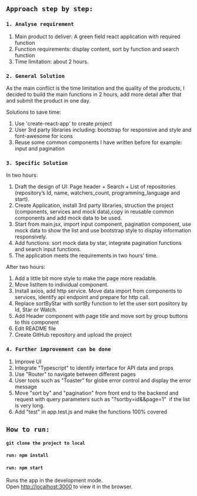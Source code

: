 ## `Approach step by step:`
### `1. Analyse requirement`
1) Main product to deliver: A green field react application with required function
2) Function requirements: display content, sort by function and search function
3) Time limitation: about 2 hours.

### `2. General Solution`
As the main conflict is the time limitation and the quality of the products, I decided to build the main functions in 2 hours, add more detail after that and submit the product in one day.

Solutions to save time:
1) Use 'create-react-app' to create project
2) User 3rd party libraries including: bootstrap for responsive and style and font-awesome for icons
3) Reuse some common components I have written before for example: input and pagination

### `3. Specific Solution`
In two hours:
1) Draft the design of UI: Page header + Search + List of repositories (repository’s Id, name, watchers_count, programming_language and start).
2) Create Application, install 3rd party libraries, struction the project (components, services and mock data),copy in reusable common components and add mock data to be used.
3) Start from main.jsx, import input component, pagination component, use mock data to show the list and use bootstrap style to display information responsively.
4) Add functions: sort mock data by star, integrate pagination functions and search input functions.
5) The application meets the requirements in two hours' time.

After two hours:
1) Add a little bit more style to make the page more readable.
2) Move listItem to individual component.
3) Install axios, add http service. Move data import from components to services, identify api endpoint and prepare for http call.
4) Replace sortByStar with sortBy function to let the user sort posiitory by Id, Star or Watch.
5) Add Header component with page title and move sort by group buttons to this component
6) Edit README file
7) Create GitHub repository and upload the project

### `4. Further improvement can be done`
1. Improve UI
2. Integrate "Typescript" to identify interface for API data and props
3. Use "Router" to navigate between different pages
4. User tools such as "Toaster" for globe error control and display the error message
5. Move "sort by" and "pagination" from front end to the backend and request with query parameters such as "?sortby=id&&page=1"  if the list is very long.
6. Add "test" in app.test.js and make the functions 100% covered

## `How to run:`
#### `git clone the project to local`
#### `run: npm install`
#### `run: npm start`

Runs the app in the development mode.<br />
Open [http://localhost:3000](http://localhost:3000) to view it in the browser.
